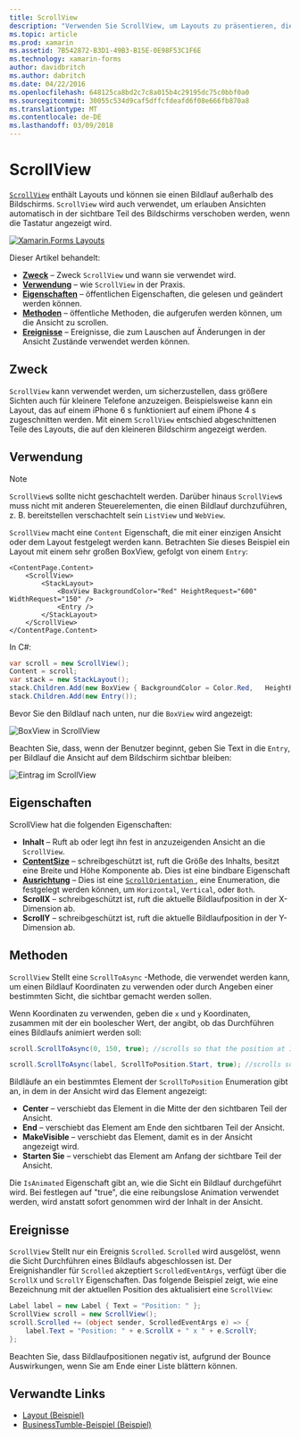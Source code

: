 ```yaml
---
title: ScrollView
description: "Verwenden Sie ScrollView, um Layouts zu präsentieren, die nicht auf einem Bildschirm passen und Inhalt für die Tastatur Platz zu machen."
ms.topic: article
ms.prod: xamarin
ms.assetid: 7B542872-B3D1-49B3-B15E-0E98F53C1F6E
ms.technology: xamarin-forms
author: davidbritch
ms.author: dabritch
ms.date: 04/22/2016
ms.openlocfilehash: 648125ca8bd2c7c8a015b4c29195dc75c0bbf0a0
ms.sourcegitcommit: 30055c534d9caf5dffcfdeafd6f08e666fb870a8
ms.translationtype: MT
ms.contentlocale: de-DE
ms.lasthandoff: 03/09/2018
---
```

# <a name="scrollview"></a>ScrollView

[`ScrollView`](https://developer.xamarin.com/api/type/Xamarin.Forms.ScrollView/) enthält Layouts und können sie einen Bildlauf außerhalb des Bildschirms. `ScrollView` wird auch verwendet, um erlauben Ansichten automatisch in der sichtbare Teil des Bildschirms verschoben werden, wenn die Tastatur angezeigt wird.

[![](scroll-view-images/layouts-sml.png "Xamarin.Forms Layouts")](scroll-view-images/layouts.png#lightbox "Xamarin.Forms Layouts")

Dieser Artikel behandelt:

- **[Zweck](#Purpose)**  &ndash; Zweck `ScrollView` und wann sie verwendet wird.
- **[Verwendung](#Usage)**  &ndash; wie `ScrollView` in der Praxis.
- **[Eigenschaften](#Properties)**  &ndash; öffentlichen Eigenschaften, die gelesen und geändert werden können.
- **[Methoden](#Methods)**  &ndash; öffentliche Methoden, die aufgerufen werden können, um die Ansicht zu scrollen.
- **[Ereignisse](#Events)**  &ndash; Ereignisse, die zum Lauschen auf Änderungen in der Ansicht Zustände verwendet werden können.

## <a name="purpose"></a>Zweck

`ScrollView` kann verwendet werden, um sicherzustellen, dass größere Sichten auch für kleinere Telefone anzuzeigen. Beispielsweise kann ein Layout, das auf einem iPhone 6 s funktioniert auf einem iPhone 4 s zugeschnitten werden. Mit einem `ScrollView` entschied abgeschnittenen Teile des Layouts, die auf den kleineren Bildschirm angezeigt werden.

## <a name="usage"></a>Verwendung

> [!NOTE]
> `ScrollView`s sollte nicht geschachtelt werden. Darüber hinaus `ScrollView`s muss nicht mit anderen Steuerelementen, die einen Bildlauf durchzuführen, z. B. bereitstellen verschachtelt sein `ListView` und `WebView`.

`ScrollView` macht eine `Content` Eigenschaft, die mit einer einzigen Ansicht oder dem Layout festgelegt werden kann. Betrachten Sie dieses Beispiel ein Layout mit einem sehr großen BoxView, gefolgt von einem `Entry`:

```xaml
<ContentPage.Content>
    <ScrollView>
        <StackLayout>
            <BoxView BackgroundColor="Red" HeightRequest="600" WidthRequest="150" />
            <Entry />
        </StackLayout>
    </ScrollView>
</ContentPage.Content>
```

In C#:

```csharp
var scroll = new ScrollView();
Content = scroll;
var stack = new StackLayout();
stack.Children.Add(new BoxView { BackgroundColor = Color.Red,   HeightRequest = 600, WidthRequest = 600 });
stack.Children.Add(new Entry());
```

Bevor Sie den Bildlauf nach unten, nur die `BoxView` wird angezeigt:

![](scroll-view-images/scroll-start.png "BoxView in ScrollView")

Beachten Sie, dass, wenn der Benutzer beginnt, geben Sie Text in die `Entry`, per Bildlauf die Ansicht auf dem Bildschirm sichtbar bleiben:

![](scroll-view-images/scroll-end.png "Eintrag im ScrollView")

## <a name="properties"></a>Eigenschaften

ScrollView hat die folgenden Eigenschaften:

- **Inhalt** &ndash; Ruft ab oder legt ihn fest in anzuzeigenden Ansicht an die `ScrollView`.
- **[ContentSize](https://developer.xamarin.com/api/type/Xamarin.Forms.Size/)**  &ndash; schreibgeschützt ist, ruft die Größe des Inhalts, besitzt eine Breite und Höhe Komponente ab. Dies ist eine bindbare Eigenschaft
- **[Ausrichtung](https://developer.xamarin.com/api/type/Xamarin.Forms.ScrollOrientation/)**  &ndash; Dies ist eine [ `ScrollOrientation` ](https://developer.xamarin.com/api/type/Xamarin.Forms.ScrollOrientation/), eine Enumeration, die festgelegt werden können, um `Horizontal`, `Vertical`, oder `Both`.
- **ScrollX** &ndash; schreibgeschützt ist, ruft die aktuelle Bildlaufposition in der X-Dimension ab.
- **ScrollY** &ndash; schreibgeschützt ist, ruft die aktuelle Bildlaufposition in der Y-Dimension ab.

## <a name="methods"></a>Methoden

`ScrollView` Stellt eine `ScrollToAsync` -Methode, die verwendet werden kann, um einen Bildlauf Koordinaten zu verwenden oder durch Angeben einer bestimmten Sicht, die sichtbar gemacht werden sollen.

Wenn Koordinaten zu verwenden, geben die `x` und `y` Koordinaten, zusammen mit der ein boolescher Wert, der angibt, ob das Durchführen eines Bildlaufs animiert werden soll:

```csharp
scroll.ScrollToAsync(0, 150, true); //scrolls so that the position at 150px from the top is visible

scroll.ScrollToAsync(label, ScrollToPosition.Start, true); //scrolls so that the label is at the start of the list
```

Bildläufe an ein bestimmtes Element der `ScrollToPosition` Enumeration gibt an, in dem in der Ansicht wird das Element angezeigt:

- **Center** &ndash; verschiebt das Element in die Mitte der den sichtbaren Teil der Ansicht.
- **End** &ndash; verschiebt das Element am Ende den sichtbaren Teil der Ansicht.
- **MakeVisible** &ndash; verschiebt das Element, damit es in der Ansicht angezeigt wird.
- **Starten Sie** &ndash; verschiebt das Element am Anfang der sichtbare Teil der Ansicht.

Die `IsAnimated` Eigenschaft gibt an, wie die Sicht ein Bildlauf durchgeführt wird. Bei festlegen auf "true", die eine reibungslose Animation verwendet werden, wird anstatt sofort genommen wird der Inhalt in der Ansicht.

## <a name="events"></a>Ereignisse

`ScrollView` Stellt nur ein Ereignis `Scrolled`. `Scrolled` wird ausgelöst, wenn die Sicht Durchführen eines Bildlaufs abgeschlossen ist. Der Ereignishandler für `Scrolled` akzeptiert `ScrolledEventArgs`, verfügt über die `ScrollX` und `ScrollY` Eigenschaften. Das folgende Beispiel zeigt, wie eine Bezeichnung mit der aktuellen Position des aktualisiert eine `ScrollView`:

```csharp
Label label = new Label { Text = "Position: " };
ScrollView scroll = new ScrollView();
scroll.Scrolled += (object sender, ScrolledEventArgs e) => {
    label.Text = "Position: " + e.ScrollX + " x " + e.ScrollY;
};
```

Beachten Sie, dass Bildlaufpositionen negativ ist, aufgrund der Bounce Auswirkungen, wenn Sie am Ende einer Liste blättern können.


## <a name="related-links"></a>Verwandte Links

- [Layout (Beispiel)](https://developer.xamarin.com/samples/xamarin-forms/UserInterface/Layout/)
- [BusinessTumble-Beispiel (Beispiel)](https://developer.xamarin.com/samples/xamarin-forms/UserInterface/BusinessTumble/)
